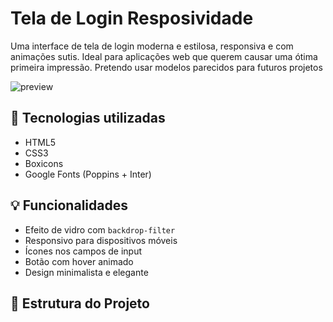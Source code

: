 # Tela de Login Resposividade

Uma interface de tela de login moderna e estilosa, responsiva e com animações sutis. Ideal para aplicações web que querem causar uma ótima primeira impressão. Pretendo usar modelos parecidos para futuros projetos

![preview](./preview.png)

## 🧪 Tecnologias utilizadas

- HTML5
- CSS3
- Boxicons
- Google Fonts (Poppins + Inter)

## 💡 Funcionalidades

- Efeito de vidro com `backdrop-filter`
- Responsivo para dispositivos móveis
- Ícones nos campos de input
- Botão com hover animado
- Design minimalista e elegante

## 📁 Estrutura do Projeto
